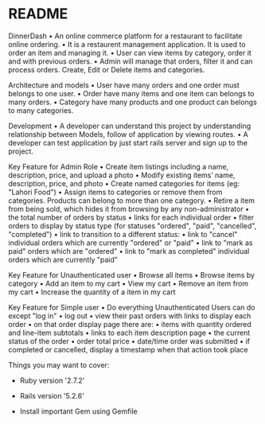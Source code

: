 # README

DinnerDash
    • An online commerce platform for a restaurant to facilitate online ordering.
    • It is a restaurent management application. It is used to order an item and managing it.
    • User can view items by category, order it and with previous orders.
    • Admin will manage that orders, filter it and can process orders. Create, Edit or Delete items and categories.
      
Architecture and models
    • User have many orders and one order must belongs to one user.
    • Order have many items and one item can belongs to many orders.
    • Category have many products and one product can belongs to many categories.
      
Development
    • A developer can understand this project by understanding relationship between Models, follow of application by viewing routes.
    • A developer can test application by just start rails server and sign up to the project.
      
Key Feature for Admin Role
    • Create item listings including a name, description, price, and upload a photo
    • Modify existing items’ name, description, price, and photo
    • Create named categories for items (eg: "Lahori Food")
    • Assign items to categories or remove them from categories. Products can belong to more than one category.
    • Retire a item from being sold, which hides it from browsing by any non-administrator
    • the total number of orders by status
    • links for each individual order
    • filter orders to display by status type (for statuses "ordered", "paid", "cancelled", "completed")
    • link to transition to a different status:
    • link to "cancel" individual orders which are currently "ordered" or "paid"
    • link to "mark as paid" orders which are "ordered"
    • link to "mark as completed" individual orders which are currently "paid"
      
Key Feature for Unauthenticated user
    • Browse all items
    • Browse items by category
    • Add an item to my cart
    • View my cart
    • Remove an item from my cart
    • Increase the quantity of a item in my cart

Key Feature for Simple user
    • Do everything Unauthenticated Users can do except "log in"
    • log out
    • view their past orders with links to display each order
    • on that order display page there are:
    • items with quantity ordered and line-item subtotals
    • links to each item description page
    • the current status of the order
    • order total price
    • date/time order was submitted
    • if completed or cancelled, display a timestamp when that action took place




Things you may want to cover:

* Ruby version '2.7.2'

* Rails version '5.2.6'

* Install important Gem using Gemfile 
